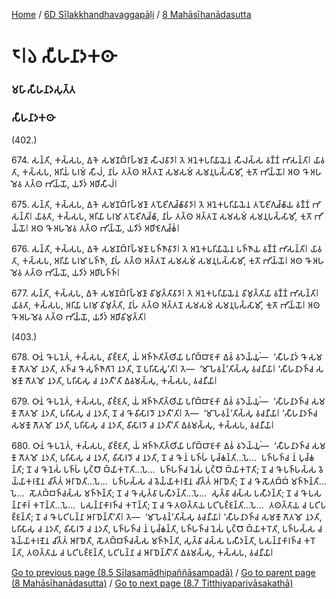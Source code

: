 
[Home](/) / [6D Sīlakkhandhavaggapāḷi](../../6D.md) / [8 Mahāsīhanādasutta](../8.md)

# 𑁮𑁇𑁬 𑀲𑀻𑀳𑀦𑀸𑀤𑀓𑀣𑀸

### 𑀫𑀳𑀸𑀲𑀻𑀳𑀦𑀸𑀤𑀲𑀼𑀢𑁆𑀢

### 𑀲𑀻𑀳𑀦𑀸𑀤𑀓𑀣𑀸

(402.)

674\. 𑀲𑀦𑁆𑀢𑀺, 𑀓𑀲𑁆𑀲𑀧, 𑀏𑀓𑁂 𑀲𑀫𑀡𑀩𑁆𑀭𑀸𑀳𑁆𑀫𑀡𑀸 𑀲𑀻𑀮𑀯𑀸𑀤𑀸𑁇 𑀢𑁂 𑀅𑀦𑁂𑀓𑀧𑀭𑀺𑀬𑀸𑀬𑁂𑀦 𑀲𑀻𑀮𑀲𑁆𑀲 𑀯𑀡𑁆𑀡𑀁 𑀪𑀸𑀲𑀦𑁆𑀢𑀺𑁇 𑀬𑀸𑀯𑀢𑀸, 𑀓𑀲𑁆𑀲𑀧, 𑀅𑀭𑀺𑀬𑀁 𑀧𑀭𑀫𑀁 𑀲𑀻𑀮𑀁, 𑀦𑀸𑀳𑀁 𑀢𑀢𑁆𑀣 𑀅𑀢𑁆𑀢𑀦𑁄 𑀲𑀫𑀲𑀫𑀁 𑀲𑀫𑀦𑀼𑀧𑀲𑁆𑀲𑀸𑀫𑀺, 𑀓𑀼𑀢𑁄 𑀪𑀺𑀬𑁆𑀬𑁄𑁇 𑀅𑀣 𑀔𑁄 𑀅𑀳𑀫𑁂𑀯 𑀢𑀢𑁆𑀣 𑀪𑀺𑀬𑁆𑀬𑁄, 𑀬𑀤𑀺𑀤𑀁 𑀅𑀥𑀺𑀲𑀻𑀮𑀁𑁇

675\. 𑀲𑀦𑁆𑀢𑀺, 𑀓𑀲𑁆𑀲𑀧, 𑀏𑀓𑁂 𑀲𑀫𑀡𑀩𑁆𑀭𑀸𑀳𑁆𑀫𑀡𑀸 𑀢𑀧𑁄𑀚𑀺𑀕𑀼𑀘𑁆𑀙𑀸𑀯𑀸𑀤𑀸𑁇 𑀢𑁂 𑀅𑀦𑁂𑀓𑀧𑀭𑀺𑀬𑀸𑀬𑁂𑀦 𑀢𑀧𑁄𑀚𑀺𑀕𑀼𑀘𑁆𑀙𑀸𑀬 𑀯𑀡𑁆𑀡𑀁 𑀪𑀸𑀲𑀦𑁆𑀢𑀺𑁇 𑀬𑀸𑀯𑀢𑀸, 𑀓𑀲𑁆𑀲𑀧, 𑀅𑀭𑀺𑀬𑀸 𑀧𑀭𑀫𑀸 𑀢𑀧𑁄𑀚𑀺𑀕𑀼𑀘𑁆𑀙𑀸, 𑀦𑀸𑀳𑀁 𑀢𑀢𑁆𑀣 𑀅𑀢𑁆𑀢𑀦𑁄 𑀲𑀫𑀲𑀫𑀁 𑀲𑀫𑀦𑀼𑀧𑀲𑁆𑀲𑀸𑀫𑀺, 𑀓𑀼𑀢𑁄 𑀪𑀺𑀬𑁆𑀬𑁄𑁇 𑀅𑀣 𑀔𑁄 𑀅𑀳𑀫𑁂𑀯 𑀢𑀢𑁆𑀣 𑀪𑀺𑀬𑁆𑀬𑁄, 𑀬𑀤𑀺𑀤𑀁 𑀅𑀥𑀺𑀚𑁂𑀕𑀼𑀘𑁆𑀙𑀁𑁇

676\. 𑀲𑀦𑁆𑀢𑀺, 𑀓𑀲𑁆𑀲𑀧, 𑀏𑀓𑁂 𑀲𑀫𑀡𑀩𑁆𑀭𑀸𑀳𑁆𑀫𑀡𑀸 𑀧𑀜𑁆𑀜𑀸𑀯𑀸𑀤𑀸𑁇 𑀢𑁂 𑀅𑀦𑁂𑀓𑀧𑀭𑀺𑀬𑀸𑀬𑁂𑀦 𑀧𑀜𑁆𑀜𑀸𑀬 𑀯𑀡𑁆𑀡𑀁 𑀪𑀸𑀲𑀦𑁆𑀢𑀺𑁇 𑀬𑀸𑀯𑀢𑀸, 𑀓𑀲𑁆𑀲𑀧, 𑀅𑀭𑀺𑀬𑀸 𑀧𑀭𑀫𑀸 𑀧𑀜𑁆𑀜𑀸, 𑀦𑀸𑀳𑀁 𑀢𑀢𑁆𑀣 𑀅𑀢𑁆𑀢𑀦𑁄 𑀲𑀫𑀲𑀫𑀁 𑀲𑀫𑀦𑀼𑀧𑀲𑁆𑀲𑀸𑀫𑀺, 𑀓𑀼𑀢𑁄 𑀪𑀺𑀬𑁆𑀬𑁄𑁇 𑀅𑀣 𑀔𑁄 𑀅𑀳𑀫𑁂𑀯 𑀢𑀢𑁆𑀣 𑀪𑀺𑀬𑁆𑀬𑁄, 𑀬𑀤𑀺𑀤𑀁 𑀅𑀥𑀺𑀧𑀜𑁆𑀜𑀁𑁇

677\. 𑀲𑀦𑁆𑀢𑀺, 𑀓𑀲𑁆𑀲𑀧, 𑀏𑀓𑁂 𑀲𑀫𑀡𑀩𑁆𑀭𑀸𑀳𑁆𑀫𑀡𑀸 𑀯𑀺𑀫𑀼𑀢𑁆𑀢𑀺𑀯𑀸𑀤𑀸𑁇 𑀢𑁂 𑀅𑀦𑁂𑀓𑀧𑀭𑀺𑀬𑀸𑀬𑁂𑀦 𑀯𑀺𑀫𑀼𑀢𑁆𑀢𑀺𑀬𑀸 𑀯𑀡𑁆𑀡𑀁 𑀪𑀸𑀲𑀦𑁆𑀢𑀺𑁇 𑀬𑀸𑀯𑀢𑀸, 𑀓𑀲𑁆𑀲𑀧, 𑀅𑀭𑀺𑀬𑀸 𑀧𑀭𑀫𑀸 𑀯𑀺𑀫𑀼𑀢𑁆𑀢𑀺, 𑀦𑀸𑀳𑀁 𑀢𑀢𑁆𑀣 𑀅𑀢𑁆𑀢𑀦𑁄 𑀲𑀫𑀲𑀫𑀁 𑀲𑀫𑀦𑀼𑀧𑀲𑁆𑀲𑀸𑀫𑀺, 𑀓𑀼𑀢𑁄 𑀪𑀺𑀬𑁆𑀬𑁄𑁇 𑀅𑀣 𑀔𑁄 𑀅𑀳𑀫𑁂𑀯 𑀢𑀢𑁆𑀣 𑀪𑀺𑀬𑁆𑀬𑁄, 𑀬𑀤𑀺𑀤𑀁 𑀅𑀥𑀺𑀯𑀺𑀫𑀼𑀢𑁆𑀢𑀺𑁇

(403.)

678\. 𑀞𑀸𑀦𑀁 𑀔𑁄 𑀧𑀦𑁂𑀢𑀁, 𑀓𑀲𑁆𑀲𑀧, 𑀯𑀺𑀚𑁆𑀚𑀢𑀺, 𑀬𑀁 𑀅𑀜𑁆𑀜𑀢𑀺𑀢𑁆𑀣𑀺𑀬𑀸 𑀧𑀭𑀺𑀩𑁆𑀩𑀸𑀚𑀓𑀸 𑀏𑀯𑀁 𑀯𑀤𑁂𑀬𑁆𑀬𑀼𑀁—  ‘𑀲𑀻𑀳𑀦𑀸𑀤𑀁 𑀔𑁄 𑀲𑀫𑀡𑁄 𑀕𑁄𑀢𑀫𑁄 𑀦𑀤𑀢𑀺, 𑀢𑀜𑁆𑀘 𑀔𑁄 𑀲𑀼𑀜𑁆𑀜𑀸𑀕𑀸𑀭𑁂 𑀦𑀤𑀢𑀺, 𑀦𑁄 𑀧𑀭𑀺𑀲𑀸𑀲𑀽’𑀢𑀺𑁇 𑀢𑁂—  ‘𑀫𑀸 𑀳𑁂𑀯𑀦𑁆’𑀢𑀺𑀲𑁆𑀲𑀼 𑀯𑀘𑀦𑀻𑀬𑀸𑁇 ‘𑀲𑀻𑀳𑀦𑀸𑀤𑀜𑁆𑀘 𑀲𑀫𑀡𑁄 𑀕𑁄𑀢𑀫𑁄 𑀦𑀤𑀢𑀺, 𑀧𑀭𑀺𑀲𑀸𑀲𑀼 𑀘 𑀦𑀤𑀢𑀻’𑀢𑀺 𑀏𑀯𑀫𑀲𑁆𑀲𑀼, 𑀓𑀲𑁆𑀲𑀧, 𑀯𑀘𑀦𑀻𑀬𑀸𑁇

679\. 𑀞𑀸𑀦𑀁 𑀔𑁄 𑀧𑀦𑁂𑀢𑀁, 𑀓𑀲𑁆𑀲𑀧, 𑀯𑀺𑀚𑁆𑀚𑀢𑀺, 𑀬𑀁 𑀅𑀜𑁆𑀜𑀢𑀺𑀢𑁆𑀣𑀺𑀬𑀸 𑀧𑀭𑀺𑀩𑁆𑀩𑀸𑀚𑀓𑀸 𑀏𑀯𑀁 𑀯𑀤𑁂𑀬𑁆𑀬𑀼𑀁—  ‘𑀲𑀻𑀳𑀦𑀸𑀤𑀜𑁆𑀘 𑀲𑀫𑀡𑁄 𑀕𑁄𑀢𑀫𑁄 𑀦𑀤𑀢𑀺, 𑀧𑀭𑀺𑀲𑀸𑀲𑀼 𑀘 𑀦𑀤𑀢𑀺, 𑀦𑁄 𑀘 𑀔𑁄 𑀯𑀺𑀲𑀸𑀭𑀤𑁄 𑀦𑀤𑀢𑀻’𑀢𑀺𑁇 𑀢𑁂—  ‘𑀫𑀸 𑀳𑁂𑀯𑀦𑁆’𑀢𑀺𑀲𑁆𑀲𑀼 𑀯𑀘𑀦𑀻𑀬𑀸𑁇 ‘𑀲𑀻𑀳𑀦𑀸𑀤𑀜𑁆𑀘 𑀲𑀫𑀡𑁄 𑀕𑁄𑀢𑀫𑁄 𑀦𑀤𑀢𑀺, 𑀧𑀭𑀺𑀲𑀸𑀲𑀼 𑀘 𑀦𑀤𑀢𑀺, 𑀯𑀺𑀲𑀸𑀭𑀤𑁄 𑀘 𑀦𑀤𑀢𑀻’𑀢𑀺 𑀏𑀯𑀫𑀲𑁆𑀲𑀼, 𑀓𑀲𑁆𑀲𑀧, 𑀯𑀘𑀦𑀻𑀬𑀸𑁇

680\. 𑀞𑀸𑀦𑀁 𑀔𑁄 𑀧𑀦𑁂𑀢𑀁, 𑀓𑀲𑁆𑀲𑀧, 𑀯𑀺𑀚𑁆𑀚𑀢𑀺, 𑀬𑀁 𑀅𑀜𑁆𑀜𑀢𑀺𑀢𑁆𑀣𑀺𑀬𑀸 𑀧𑀭𑀺𑀩𑁆𑀩𑀸𑀚𑀓𑀸 𑀏𑀯𑀁 𑀯𑀤𑁂𑀬𑁆𑀬𑀼𑀁—  ‘𑀲𑀻𑀳𑀦𑀸𑀤𑀜𑁆𑀘 𑀲𑀫𑀡𑁄 𑀕𑁄𑀢𑀫𑁄 𑀦𑀤𑀢𑀺, 𑀧𑀭𑀺𑀲𑀸𑀲𑀼 𑀘 𑀦𑀤𑀢𑀺, 𑀯𑀺𑀲𑀸𑀭𑀤𑁄 𑀘 𑀦𑀤𑀢𑀺, 𑀦𑁄 𑀘 𑀔𑁄 𑀦𑀁 𑀧𑀜𑁆𑀳𑀁 𑀧𑀼𑀘𑁆𑀙𑀦𑁆𑀢𑀺…𑀧𑁂…  𑀧𑀜𑁆𑀳𑀜𑁆𑀘 𑀦𑀁 𑀧𑀼𑀘𑁆𑀙𑀦𑁆𑀢𑀺; 𑀦𑁄 𑀘 𑀔𑁄 𑀦𑁂𑀲𑀁 𑀧𑀜𑁆𑀳𑀁 𑀧𑀼𑀝𑁆𑀞𑁄 𑀩𑁆𑀬𑀸𑀓𑀭𑁄𑀢𑀺…𑀧𑁂…  𑀧𑀜𑁆𑀳𑀜𑁆𑀘 𑀦𑁂𑀲𑀁 𑀧𑀼𑀝𑁆𑀞𑁄 𑀩𑁆𑀬𑀸𑀓𑀭𑁄𑀢𑀺; 𑀦𑁄 𑀘 𑀔𑁄 𑀧𑀜𑁆𑀳𑀲𑁆𑀲 𑀯𑁂𑀬𑁆𑀬𑀸𑀓𑀭𑀡𑁂𑀦 𑀘𑀺𑀢𑁆𑀢𑀁 𑀆𑀭𑀸𑀥𑁂𑀢𑀺…𑀧𑁂…  𑀧𑀜𑁆𑀳𑀲𑁆𑀲 𑀘 𑀯𑁂𑀬𑁆𑀬𑀸𑀓𑀭𑀡𑁂𑀦 𑀘𑀺𑀢𑁆𑀢𑀁 𑀆𑀭𑀸𑀥𑁂𑀢𑀺; 𑀦𑁄 𑀘 𑀔𑁄 𑀲𑁄𑀢𑀩𑁆𑀩𑀁 𑀫𑀜𑁆𑀜𑀦𑁆𑀢𑀺…𑀧𑁂…  𑀲𑁄𑀢𑀩𑁆𑀩𑀜𑁆𑀘𑀲𑁆𑀲 𑀫𑀜𑁆𑀜𑀦𑁆𑀢𑀺; 𑀦𑁄 𑀘 𑀔𑁄 𑀲𑀼𑀢𑁆𑀯𑀸 𑀧𑀲𑀻𑀤𑀦𑁆𑀢𑀺…𑀧𑁂…  𑀲𑀼𑀢𑁆𑀯𑀸 𑀘𑀲𑁆𑀲 𑀧𑀲𑀻𑀤𑀦𑁆𑀢𑀺; 𑀦𑁄 𑀘 𑀔𑁄 𑀧𑀲𑀦𑁆𑀦𑀸𑀓𑀸𑀭𑀁 𑀓𑀭𑁄𑀦𑁆𑀢𑀺…𑀧𑁂…  𑀧𑀲𑀦𑁆𑀦𑀸𑀓𑀸𑀭𑀜𑁆𑀘 𑀓𑀭𑁄𑀦𑁆𑀢𑀺; 𑀦𑁄 𑀘 𑀔𑁄 𑀢𑀣𑀢𑁆𑀢𑀸𑀬 𑀧𑀝𑀺𑀧𑀚𑁆𑀚𑀦𑁆𑀢𑀺…𑀧𑁂…  𑀢𑀣𑀢𑁆𑀢𑀸𑀬 𑀘 𑀧𑀝𑀺𑀧𑀚𑁆𑀚𑀦𑁆𑀢𑀺; 𑀦𑁄 𑀘 𑀔𑁄 𑀧𑀝𑀺𑀧𑀦𑁆𑀦𑀸 𑀆𑀭𑀸𑀥𑁂𑀦𑁆𑀢𑀻’𑀢𑀺𑁇 𑀢𑁂—  ‘𑀫𑀸 𑀳𑁂𑀯𑀦𑁆’𑀢𑀺𑀲𑁆𑀲𑀼 𑀯𑀘𑀦𑀻𑀬𑀸𑁇 ‘𑀲𑀻𑀳𑀦𑀸𑀤𑀜𑁆𑀘 𑀲𑀫𑀡𑁄 𑀕𑁄𑀢𑀫𑁄 𑀦𑀤𑀢𑀺, 𑀧𑀭𑀺𑀲𑀸𑀲𑀼 𑀘 𑀦𑀤𑀢𑀺, 𑀯𑀺𑀲𑀸𑀭𑀤𑁄 𑀘 𑀦𑀤𑀢𑀺, 𑀧𑀜𑁆𑀳𑀜𑁆𑀘 𑀦𑀁 𑀧𑀼𑀘𑁆𑀙𑀦𑁆𑀢𑀺, 𑀧𑀜𑁆𑀳𑀜𑁆𑀘 𑀦𑁂𑀲𑀁 𑀧𑀼𑀝𑁆𑀞𑁄 𑀩𑁆𑀬𑀸𑀓𑀭𑁄𑀢𑀺, 𑀧𑀜𑁆𑀳𑀲𑁆𑀲 𑀘 𑀯𑁂𑀬𑁆𑀬𑀸𑀓𑀭𑀡𑁂𑀦 𑀘𑀺𑀢𑁆𑀢𑀁 𑀆𑀭𑀸𑀥𑁂𑀢𑀺, 𑀲𑁄𑀢𑀩𑁆𑀩𑀜𑁆𑀘𑀲𑁆𑀲 𑀫𑀜𑁆𑀜𑀦𑁆𑀢𑀺, 𑀲𑀼𑀢𑁆𑀯𑀸 𑀘𑀲𑁆𑀲 𑀧𑀲𑀻𑀤𑀦𑁆𑀢𑀺, 𑀧𑀲𑀦𑁆𑀦𑀸𑀓𑀸𑀭𑀜𑁆𑀘 𑀓𑀭𑁄𑀦𑁆𑀢𑀺, 𑀢𑀣𑀢𑁆𑀢𑀸𑀬 𑀘 𑀧𑀝𑀺𑀧𑀚𑁆𑀚𑀦𑁆𑀢𑀺, 𑀧𑀝𑀺𑀧𑀦𑁆𑀦𑀸 𑀘 𑀆𑀭𑀸𑀥𑁂𑀦𑁆𑀢𑀻’𑀢𑀺 𑀏𑀯𑀫𑀲𑁆𑀲𑀼, 𑀓𑀲𑁆𑀲𑀧, 𑀯𑀘𑀦𑀻𑀬𑀸𑁇

[Go to previous page (8.5 Sīlasamādhipaññāsampadā)](8.5.md) / [Go to parent page (8 Mahāsīhanādasutta)](../8.md) / [Go to next page (8.7 Titthiyaparivāsakathā)](8.7.md)


